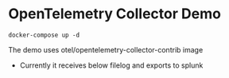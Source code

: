 # OpenTelemetry Collector Demo

```shell
docker-compose up -d
```

The demo uses otel/opentelemetry-collector-contrib image
- Currently it receives below filelog and exports to splunk
    
